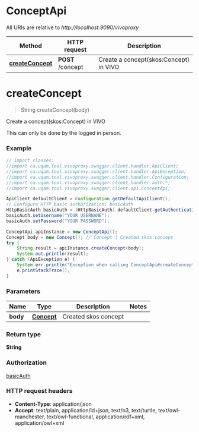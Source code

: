 # ConceptApi

All URIs are relative to *http://localhost:9090/vivoproxy*

Method | HTTP request | Description
------------- | ------------- | -------------
[**createConcept**](ConceptApi.md#createConcept) | **POST** /concept | Create a concept(skos:Concept) in VIVO

<a name="createConcept"></a>
# **createConcept**
> String createConcept(body)

Create a concept(skos:Concept) in VIVO

This can only be done by the logged in person.

### Example
```java
// Import classes:
//import ca.uqam.tool.vivoproxy.swagger.client.handler.ApiClient;
//import ca.uqam.tool.vivoproxy.swagger.client.handler.ApiException;
//import ca.uqam.tool.vivoproxy.swagger.client.handler.Configuration;
//import ca.uqam.tool.vivoproxy.swagger.client.handler.auth.*;
//import ca.uqam.tool.vivoproxy.swagger.client.api.ConceptApi;

ApiClient defaultClient = Configuration.getDefaultApiClient();
// Configure HTTP basic authorization: basicAuth
HttpBasicAuth basicAuth = (HttpBasicAuth) defaultClient.getAuthentication("basicAuth");
basicAuth.setUsername("YOUR USERNAME");
basicAuth.setPassword("YOUR PASSWORD");

ConceptApi apiInstance = new ConceptApi();
Concept body = new Concept(); // Concept | Created skos concept
try {
    String result = apiInstance.createConcept(body);
    System.out.println(result);
} catch (ApiException e) {
    System.err.println("Exception when calling ConceptApi#createConcept");
    e.printStackTrace();
}
```

### Parameters

Name | Type | Description  | Notes
------------- | ------------- | ------------- | -------------
 **body** | [**Concept**](Concept.md)| Created skos concept |

### Return type

**String**

### Authorization

[basicAuth](../README.md#basicAuth)

### HTTP request headers

 - **Content-Type**: application/json
 - **Accept**: text/plain, application/ld+json, text/n3, text/turtle, text/owl-manchester, text/owl-functional, application/rdf+xml, application/owl+xml

